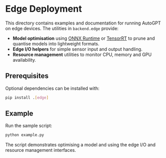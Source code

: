 # Edge Deployment

This directory contains examples and documentation for running AutoGPT on edge
devices. The utilities in `backend.edge` provide:

- **Model optimisation** using [ONNX Runtime](https://onnxruntime.ai/) or
  [TensorRT](https://developer.nvidia.com/tensorrt) to prune and quantise models
  into lightweight formats.
- **Edge I/O helpers** for simple sensor input and output handling.
- **Resource management** utilities to monitor CPU, memory and GPU availability.

## Prerequisites

Optional dependencies can be installed with:

```bash
pip install .[edge]
```

## Example

Run the sample script:

```bash
python example.py
```

The script demonstrates optimising a model and using the edge I/O and resource
management interfaces.
